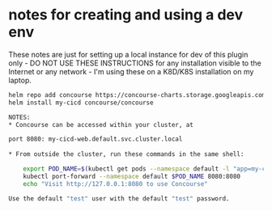 notes for creating and using a dev env
=================

These notes are just for setting up a local instance for dev of this plugin
only - DO NOT USE THESE INSTRUCTIONS for any installation visible
to the Internet or any network - I'm using these on a K8D/K8S installation on
my laptop.

```bash
helm repo add concourse https://concourse-charts.storage.googleapis.com/
helm install my-cicd concourse/concourse
```

```bash
NOTES:                                                                                                                                       
* Concourse can be accessed within your cluster, at 

port 8080: my-cicd-web.default.svc.cluster.local 
                                                                                                                                             
* From outside the cluster, run these commands in the same shell:                                                                          

    export POD_NAME=$(kubectl get pods --namespace default -l "app=my-cicd-web" -o jsonpath="{.items[0].metadata.name}")
    kubectl port-forward --namespace default $POD_NAME 8080:8080
    echo "Visit http://127.0.0.1:8080 to use Concourse"

Use the default "test" user with the default "test" password. 

```
